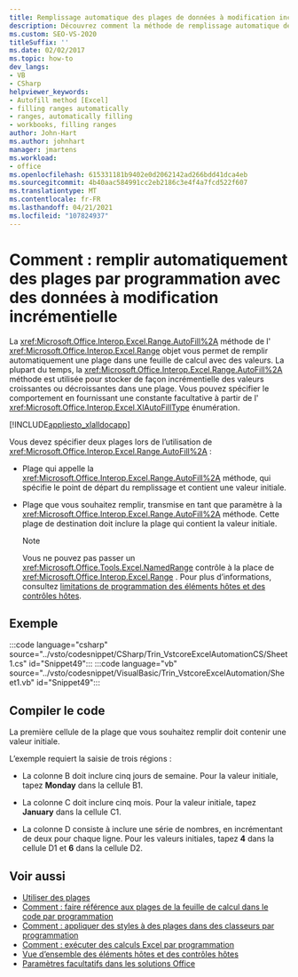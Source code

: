 ```yaml
---
title: Remplissage automatique des plages de données à modification incrémentielle par programmation
description: Découvrez comment la méthode de remplissage automatique de l’objet Range vous permet de remplir automatiquement une plage dans une feuille de calcul avec des valeurs.
ms.custom: SEO-VS-2020
titleSuffix: ''
ms.date: 02/02/2017
ms.topic: how-to
dev_langs:
- VB
- CSharp
helpviewer_keywords:
- Autofill method [Excel]
- filling ranges automatically
- ranges, automatically filling
- workbooks, filling ranges
author: John-Hart
ms.author: johnhart
manager: jmartens
ms.workload:
- office
ms.openlocfilehash: 615331181b9402e0d2062142ad266bdd41dca4eb
ms.sourcegitcommit: 4b40aac584991cc2eb2186c3e4f4a7fcd522f607
ms.translationtype: MT
ms.contentlocale: fr-FR
ms.lasthandoff: 04/21/2021
ms.locfileid: "107824937"
---
```

# <a name="how-to-programmatically-automatically-fill-ranges-with-incrementally-changing-data"></a>Comment : remplir automatiquement des plages par programmation avec des données à modification incrémentielle
  La <xref:Microsoft.Office.Interop.Excel.Range.AutoFill%2A> méthode de l' <xref:Microsoft.Office.Interop.Excel.Range> objet vous permet de remplir automatiquement une plage dans une feuille de calcul avec des valeurs. La plupart du temps, la <xref:Microsoft.Office.Interop.Excel.Range.AutoFill%2A> méthode est utilisée pour stocker de façon incrémentielle des valeurs croissantes ou décroissantes dans une plage. Vous pouvez spécifier le comportement en fournissant une constante facultative à partir de l' <xref:Microsoft.Office.Interop.Excel.XlAutoFillType> énumération.

 [!INCLUDE[appliesto_xlalldocapp](../vsto/includes/appliesto-xlalldocapp-md.md)]

 Vous devez spécifier deux plages lors de l’utilisation de <xref:Microsoft.Office.Interop.Excel.Range.AutoFill%2A> :

- Plage qui appelle la <xref:Microsoft.Office.Interop.Excel.Range.AutoFill%2A> méthode, qui spécifie le point de départ du remplissage et contient une valeur initiale.

- Plage que vous souhaitez remplir, transmise en tant que paramètre à la <xref:Microsoft.Office.Interop.Excel.Range.AutoFill%2A> méthode. Cette plage de destination doit inclure la plage qui contient la valeur initiale.

    > [!NOTE]
    > Vous ne pouvez pas passer un <xref:Microsoft.Office.Tools.Excel.NamedRange> contrôle à la place de <xref:Microsoft.Office.Interop.Excel.Range> . Pour plus d’informations, consultez [limitations de programmation des éléments hôtes et des contrôles hôtes](../vsto/programmatic-limitations-of-host-items-and-host-controls.md).

## <a name="example"></a>Exemple
 :::code language="csharp" source="../vsto/codesnippet/CSharp/Trin_VstcoreExcelAutomationCS/Sheet1.cs" id="Snippet49":::
 :::code language="vb" source="../vsto/codesnippet/VisualBasic/Trin_VstcoreExcelAutomation/Sheet1.vb" id="Snippet49":::

## <a name="compile-the-code"></a>Compiler le code
 La première cellule de la plage que vous souhaitez remplir doit contenir une valeur initiale.

 L’exemple requiert la saisie de trois régions :

- La colonne B doit inclure cinq jours de semaine. Pour la valeur initiale, tapez **Monday** dans la cellule B1.

- La colonne C doit inclure cinq mois. Pour la valeur initiale, tapez **January** dans la cellule C1.

- La colonne D consiste à inclure une série de nombres, en incrémentant de deux pour chaque ligne. Pour les valeurs initiales, tapez **4** dans la cellule D1 et **6** dans la cellule D2.

## <a name="see-also"></a>Voir aussi
- [Utiliser des plages](../vsto/working-with-ranges.md)
- [Comment : faire référence aux plages de la feuille de calcul dans le code par programmation](../vsto/how-to-programmatically-refer-to-worksheet-ranges-in-code.md)
- [Comment : appliquer des styles à des plages dans des classeurs par programmation](../vsto/how-to-programmatically-apply-styles-to-ranges-in-workbooks.md)
- [Comment : exécuter des calculs Excel par programmation](../vsto/how-to-programmatically-run-excel-calculations-programmatically.md)
- [Vue d’ensemble des éléments hôtes et des contrôles hôtes](../vsto/host-items-and-host-controls-overview.md)
- [Paramètres facultatifs dans les solutions Office](../vsto/optional-parameters-in-office-solutions.md)
